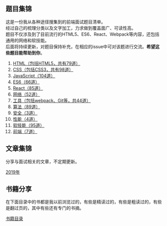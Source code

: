 
## 题目集锦

这是一份我从各种途径搜集到的前端面试题目清单。  
经过自己的梳理分类以及文字加工，力求做到覆盖面广、可读性高。  
题目不仅涉及到了目前流行的HTML5、ES6、React、Webpack等内容，还包括通用的网络和软技能。  
后面将持续更新，对题目保持补充，在相应的issue中可对该题进行交流。**希望这些题目能帮助到你**。  

1. [HTML（包括HTML5，共有79道）](https://github.com/pwstrick/daily/blob/master/interview/html.md)
2. [CSS（包括CSS3，共有98道）](https://github.com/pwstrick/daily/blob/master/interview/css.md)
3. [JavaScript（104道）](https://github.com/pwstrick/daily/blob/master/interview/javascript.md)
4. [ES6（66道）](https://github.com/pwstrick/daily/blob/master/interview/es6.md)
5. [React（85道）](https://github.com/pwstrick/daily/blob/master/interview/react.md)
6. [网络（52道）](https://github.com/pwstrick/daily/blob/master/interview/network.md)
7. [工具（包括webpack、Git等，共44道）](https://github.com/pwstrick/daily/blob/master/interview/tool.md)
8. [算法（89道）](https://github.com/pwstrick/daily/blob/master/interview/algorithm.md)
9. [安全（3道）](https://github.com/pwstrick/daily/blob/master/interview/security.md)
10. [性能（4道）](https://github.com/pwstrick/daily/blob/master/interview/performance.md)
11. [软技能（95道）](https://github.com/pwstrick/daily/blob/master/interview/skill.md)
12. [前端（7道）](https://github.com/pwstrick/daily/blob/master/interview/fe.md)

## 文章集锦
分享与面试相关的文章，不定期更新。

[2019年](https://github.com/pwstrick/daily/blob/master/article/2019.md)

## 书籍分享

在下面目录中的书都是我以前浏览过的，有些是精读过的，有些是粗读过的，有些是翻过页的，其中有些还有专门的书摘。

[书籍目录](https://github.com/pwstrick/daily/blob/master/book/names.md)








